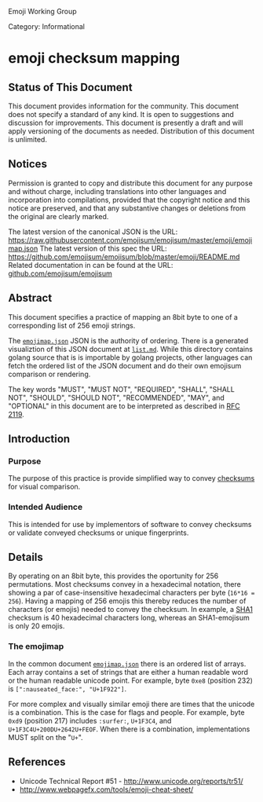Emoji Working Group

Category: Informational


# emoji checksum mapping

## Status of This Document

This document provides information for the community. This document does not
specify a standard of any kind.  It is open to suggestions and discussion for
improvements.  This document is presently a draft and will apply versioning of
the documents as needed.  Distribution of this document is unlimited.


## Notices

Permission is granted to copy and distribute this document for any purpose and
without charge, including translations into other languages and incorporation
into compilations, provided that the copyright notice and this notice are
preserved, and that any substantive changes or deletions from the original are
clearly marked.

The latest version of the canonical JSON is the URL: https://raw.githubusercontent.com/emojisum/emojisum/master/emoji/emojimap.json
The latest version of this spec the URL: https://github.com/emojisum/emojisum/blob/master/emoji/README.md
Related documentation in can be found at the URL: [github.com/emojisum/emojisum](http://github.com/emojisum/emojisum/)

## Abstract

This document specifies a practice of mapping an 8bit byte to one of a
corresponding list of 256 emoji strings.

The [`emojimap.json`](./emojimap.json) JSON is the authority of ordering.
There is a generated visualiztion of this JSON document at [`list.md`](./list.md).
While this directory contains golang source that is is importable by golang
projects, other languages can fetch the ordered list of the JSON document and
do their own emojisum comparison or rendering.

The key words "MUST", "MUST NOT", "REQUIRED", "SHALL", "SHALL NOT", "SHOULD",
"SHOULD NOT", "RECOMMENDED",  "MAY", and "OPTIONAL" in this document are to be
interpreted as described in [RFC 2119](https://tools.ietf.org/html/rfc2119).


## Introduction

### Purpose

The purpose of this practice is provide simplified way to convey [checksums](https://en.wikipedia.org/wiki/Checksum) for visual comparison.


### Intended Audience

This is intended for use by implementors of software to convey checksums or validate conveyed checksums or unique fingerprints.


## Details

By operating on an 8bit byte, this provides the oportunity for 256 permutations.
Most checksums convey in a hexadecimal notation, there showing a par of case-insensitive hexadecimal characters per byte (`16*16 = 256`).
Having a mapping of 256 emojis this thereby reduces the number of characters (or emojis) needed to convey the checksum.
In example, a [SHA1](https://en.wikipedia.org/wiki/SHA-1) checksum is 40 hexadecimal characters long, whereas an SHA1-emojisum is only 20 emojis.

### The emojimap

In the common document [`emojimap.json`](./emojimap.json) there is an ordered list of arrays.
Each array contains a set of strings that are either a human readable word or the human readable unicode point.
For example, byte `0xe8` (position 232) is `[":nauseated_face:", "U+1F922"]`.

For more complex and visually similar emoji there are times that the unicode is a combination.
This is the case for flags and people.
For example, byte `0xd9` (position 217) includes `:surfer:`, `U+1F3C4`, and `U+1F3C4U+200DU+2642U+FEOF`.
When there is a combination, implementations MUST split on the "`U+`".

## References

* Unicode Technical Report #51 - http://www.unicode.org/reports/tr51/
* http://www.webpagefx.com/tools/emoji-cheat-sheet/
